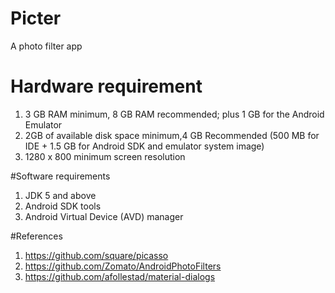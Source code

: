 # Picter
A photo filter app

# Hardware requirement 
1. 3 GB RAM minimum, 8 GB RAM recommended; plus 1 GB for the Android Emulator 
2. 2GB of available disk space minimum,4 GB Recommended (500 MB for IDE + 1.5 GB for Android SDK and emulator system image)
3. 1280 x 800 minimum screen resolution 

#Software requirements
1. JDK 5 and above
2. Android SDK tools
3. Android Virtual Device (AVD) manager 

#References
1. https://github.com/square/picasso 
2. https://github.com/Zomato/AndroidPhotoFilters 
3. https://github.com/afollestad/material-dialogs 
